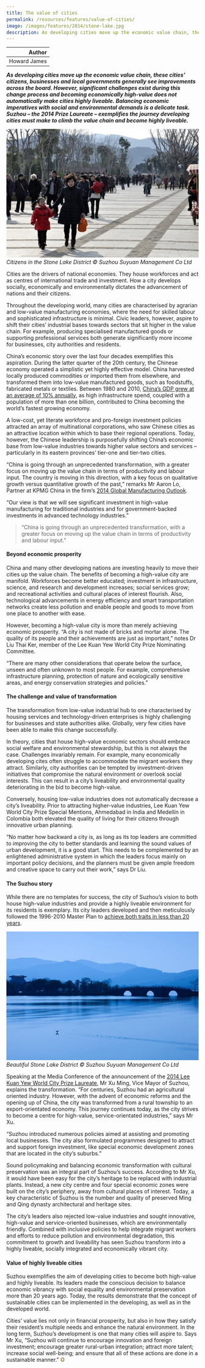 ```yaml
---
title: The value of cities
permalink: /resources/features/value-of-cities/
image: /images/features/2014/stone-lake.jpg
description: As developing cities move up the economic value chain, these cities’ citizens, businesses and local governments generally see improvements across the board. However, significant challenges exist during this change process and becoming economically high-value does not automatically make cities highly liveable. Balancing economic imperatives with social and environmental demands is a delicate task. Suzhou – the 2014 Prize Laureate – exemplifies the journey developing cities must make to climb the value chain and become highly liveable.
---
```


| Author |
|---:|
| Howard James |

***As developing cities move up the economic value chain, these cities’ citizens, businesses and local governments generally see improvements across the board. However, significant challenges exist during this change process and becoming economically high-value does not automatically make cities highly liveable. Balancing economic imperatives with social and environmental demands is a delicate task. Suzhou – the 2014 Prize Laureate – exemplifies the journey developing cities must make to climb the value chain and become highly liveable.***

![Citizens in the Stone Lake District](/images/features/2014/stone-lake.jpg/)*Citizens in the Stone Lake District © Suzhou Suyuan Management Co Ltd*

Cities are the drivers of national economies. They house workforces and act as centres of international trade and investment. How a city develops socially, economically and environmentally dictates the advancement of nations and their citizens.

Throughout the developing world, many cities are characterised by agrarian and low-value manufacturing economies, where the need for skilled labour and sophisticated infrastructure is minimal. Civic leaders, however, aspire to shift their cities’ industrial bases towards sectors that sit higher in the value chain. For example, producing specialised manufactured goods or supporting professional services both generate significantly more income for businesses, city authorities and residents.

China’s economic story over the last four decades exemplifies this aspiration. During the latter quarter of the 20th century, the Chinese economy operated a simplistic yet highly effective model. China harvested locally produced commodities or imported them from elsewhere, and transformed them into low-value manufactured goods, such as foodstuffs, fabricated metals or textiles. Between 1980 and 2010, [China’s GDP grew at an average of 10% annually](http://www.stats.gov.cn/english/Statisticaldata/AnnualData/), as high infrastructure spend, coupled with a population of more than one billion, contributed to China becoming the world’s fastest growing economy.

A low-cost, yet literate workforce and pro-foreign investment policies attracted an array of multinational corporations, who saw Chinese cities as an attractive location within which to base their regional operations. Today, however, the Chinese leadership is purposefully shifting China’s economic base from low-value industries towards higher value sectors and services – particularly in its eastern provinces’ tier-one and tier-two cities.

“China is going through an unprecedented transformation, with a greater focus on moving up the value chain in terms of productivity and labour input. The country is moving in this direction, with a key focus on qualitative growth versus quantitative growth of the past,” remarks Mr Aaron Lo, Partner at KPMG China in the firm’s [2014 Global Manufacturing Outlook](http://www.kpmg.com/Global/en/IssuesAndInsights/ArticlesPublications/global-manufacturing-outlook/Documents/competitive-advantage.pdf).

“Our view is that we will see significant investment in high-value manufacturing for traditional industries and for government-backed investments in advanced technology industries.”

> “China is going through an unprecedented transformation, with a greater focus on moving up the value chain in terms of productivity and labour input.”

#### **Beyond economic prosperity**

China and many other developing nations are investing heavily to move their cities up the value chain. The benefits of becoming a high-value city are manifold. Workforces become better educated; investment in infrastructure, science, and research and development increases; social services grow; and recreational activities and cultural places of interest flourish. Also, technological advancements in energy efficiency and smart transportation networks create less pollution and enable people and goods to move from one place to another with ease.

However, becoming a high-value city is more than merely achieving economic prosperity. “A city is not made of bricks and mortar alone. The quality of its people and their achievements are just as important,” notes Dr Liu Thai Ker, member of the Lee Kuan Yew World City Prize Nominating Committee.

“There are many other considerations that operate below the surface, unseen and often unknown to most people. For example, comprehensive infrastructure planning, protection of nature and ecologically sensitive areas, and energy conservation strategies and policies.”

#### **The challenge and value of transformation**

The transformation from low-value industrial hub to one characterised by housing services and technology-driven enterprises is highly challenging for businesses and state authorities alike. Globally, very few cities have been able to make this change successfully.

In theory, cities that house high-value economic sectors should embrace social welfare and environmental stewardship, but this is not always the case. Challenges invariably remain. For example, many economically developing cites often struggle to accommodate the migrant workers they attract. Similarly, city authorities can be tempted by investment-driven initiatives that compromise the natural environment or overlook social interests. This can result in a city’s liveability and environmental quality deteriorating in the bid to become high-value.

Conversely, housing low-value industries does not automatically decrease a city’s liveability. Prior to attracting higher-value industries, Lee Kuan Yew World City Prize Special Mentions, Ahmedabad in India and Medellín in Colombia both elevated the quality of living for their citizens through innovative urban planning.

“No matter how backward a city is, as long as its top leaders are committed to improving the city to better standards and learning the sound values of urban development, it is a good start. This needs to be complemented by an enlightened administrative system in which the leaders focus mainly on important policy decisions, and the planners must be given ample freedom and creative space to carry out their work,” says Dr Liu.

#### **The Suzhou story**

While there are no templates for success, the city of Suzhou’s vision to both house high-value industries and provide a highly liveable environment for its residents is exemplary. Its city leaders developed and then meticulously followed the 1996-2010 Master Plan to [achieve both traits in less than 20 years](http://www.jchs.harvard.edu/sites/jchs.harvard.edu/files/di_w00-4.pdf).

![Beautiful Stone Lake District](/images/features/2014/stone-lake2.jpg/)*Beautiful Stone Lake District © Suzhou Suyuan Management Co Ltd*

Speaking at the Media Conference of the announcement of the [2014 Lee Kuan Yew World City Prize Laureate](/laureates/2014/laureate/), Mr Xu Ming, Vice Mayor of Suzhou, explains the transformation. “For centuries, Suzhou had an agricultural oriented industry. However, with the advent of economic reforms and the opening up of China, the city was transformed from a rural township to an export-orientated economy. This journey continues today, as the city strives to become a centre for high-value, service-orientated industries,” says Mr Xu.

“Suzhou introduced numerous policies aimed at assisting and promoting local businesses. The city also formulated programmes designed to attract and support foreign investment, like special economic development zones that are located in the city’s suburbs.”

Sound policymaking and balancing economic transformation with cultural preservation was an integral part of Suzhou’s success. According to Mr Xu, it would have been easy for the city’s heritage to be replaced with industrial plants. Instead, a new city centre and four special economic zones were built on the city’s periphery, away from cultural places of interest. Today, a key characteristic of Suzhou is the number and quality of preserved Ming and Qing dynasty architectural and heritage sites.

The city’s leaders also rejected low-value industries and sought innovative, high-value and service-oriented businesses, which are environmentally friendly. Combined with inclusive policies to help integrate migrant workers and efforts to reduce pollution and environmental degradation, this commitment to growth and liveability has seen Suzhou transform into a highly liveable, socially integrated and economically vibrant city.

#### **Value of highly liveable cities**

Suzhou exemplifies the aim of developing cities to become both high-value and highly liveable. Its leaders made the conscious decision to balance economic vibrancy with social equality and environmental preservation more than 20 years ago. Today, the results demonstrate that the concept of sustainable cities can be implemented in the developing, as well as in the developed world.

Cities’ value lies not only in financial prosperity, but also in how they satisfy their resident’s multiple needs and enhance the natural environment. In the long term, Suzhou’s development is one that many cities will aspire to. Says Mr Xu, “Suzhou will continue to encourage innovation and foreign investment; encourage greater rural-urban integration; attract more talent; increase social well-being; and ensure that all of these actions are done in a sustainable manner.” **<font color="#967942">O</font>**
